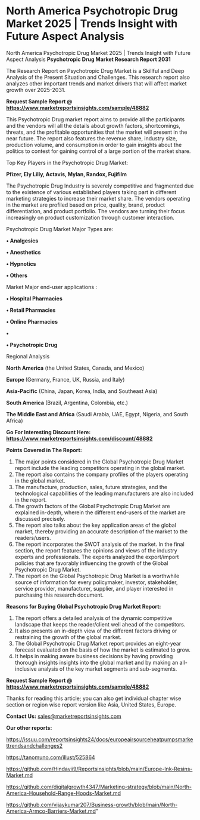 # North America Psychotropic Drug Market 2025 | Trends Insight with Future Aspect Analysis
North America Psychotropic Drug Market 2025 | Trends Insight with Future Aspect Analysis
<strong>Psychotropic Drug Market Research Report 2031</strong>

The Research Report on Psychotropic Drug Market is a Skillful and Deep Analysis of the Present Situation and Challenges. This research report also analyzes other important trends and market drivers that will affect market growth over 2025-2031.

<strong>Request Sample Report @ <a href=https://www.marketreportsinsights.com/sample/48882>https://www.marketreportsinsights.com/sample/48882</a></strong>

This Psychotropic Drug market report aims to provide all the participants and the vendors will all the details about growth factors, shortcomings, threats, and the profitable opportunities that the market will present in the near future. The report also features the revenue share, industry size, production volume, and consumption in order to gain insights about the politics to contest for gaining control of a large portion of the market share.

Top Key Players in the Psychotropic Drug Market:

<strong>Pfizer, Ely Lilly, Actavis, Mylan, Randox, Fujifilm</strong>

The Psychotropic Drug Industry is severely competitive and fragmented due to the existence of various established players taking part in different marketing strategies to increase their market share. The vendors operating in the market are profiled based on price, quality, brand, product differentiation, and product portfolio. The vendors are turning their focus increasingly on product customization through customer interaction.

Psychotropic Drug Market Major Types are:

<strong>•  Analgesics

•  Anesthetics

•  Hypnotics

•  Others</strong>

Market Major end-user applications :

<strong>•  Hospital Pharmacies

•  Retail Pharmacies

•  Online Pharmacies

•  

•  Psychotropic Drug</strong>

Regional Analysis

</u><strong><b>North America</b></strong> (the United States, Canada, and Mexico)

<strong><b>Europe </b></strong>(Germany, France, UK, Russia, and Italy)

<strong><b>Asia-Pacific</b></strong> (China, Japan, Korea, India, and Southeast Asia)

<strong><b>South America</b></strong> (Brazil, Argentina, Colombia, etc.)

<strong><b>The Middle East and Africa</b></strong> (Saudi Arabia, UAE, Egypt, Nigeria, and South Africa)

<strong>Go For Interesting Discount Here: <a href=https://www.marketreportsinsights.com/discount/48882>https://www.marketreportsinsights.com/discount/48882</a></strong>

<strong>Points Covered in The Report:</strong>
<ol>
  <li>The major points considered in the Global Psychotropic Drug Market report include the leading competitors operating in the global market.</li>
  <li>The report also contains the company profiles of the players operating in the global market.</li>
  <li>The manufacture, production, sales, future strategies, and the technological capabilities of the leading manufacturers are also included in the report.</li>
  <li>The growth factors of the Global Psychotropic Drug Market are explained in-depth, wherein the different end-users of the market are discussed precisely.</li>
  <li>The report also talks about the key application areas of the global market, thereby providing an accurate description of the market to the readers/users.</li>
  <li>The report incorporates the SWOT analysis of the market. In the final section, the report features the opinions and views of the industry experts and professionals. The experts analyzed the export/import policies that are favorably influencing the growth of the Global Psychotropic Drug Market.</li>
  <li>The report on the Global Psychotropic Drug Market is a worthwhile source of information for every policymaker, investor, stakeholder, service provider, manufacturer, supplier, and player interested in purchasing this research document.</li>
</ol>
<strong>Reasons for Buying Global Psychotropic Drug Market Report:</strong>

<ol>
  <li>The report offers a detailed analysis of the dynamic competitive landscape that keeps the reader/client well ahead of the competitors.</li>
  <li>It also presents an in-depth view of the different factors driving or restraining the growth of the global market.</li>
  <li>The Global Psychotropic Drug Market report provides an eight-year forecast evaluated on the basis of how the market is estimated to grow.</li>
  <li>It helps in making aware business decisions by having providing thorough insights insights into the global market and by making an all-inclusive analysis of the key market segments and sub-segments.</li>
</ol>
<strong>Request Sample Report @ <a href=https://www.marketreportsinsights.com/sample/48882>https://www.marketreportsinsights.com/sample/48882</a></strong>


Thanks for reading this article; you can also get individual chapter wise section or region wise report version like Asia, United States, Europe.

<strong>Contact Us:</strong>
sales@marketreportsinsights.com

<strong>Our other reports:</strong>

<a href=https://issuu.com/reportsinsights24/docs/europeairsourceheatpumpsmarkettrendsandchallenges2>https://issuu.com/reportsinsights24/docs/europeairsourceheatpumpsmarkettrendsandchallenges2</a>

<a href=https://tanomuno.com/illust/525864>https://tanomuno.com/illust/525864</a>

<a href=https://github.com/Hindavii9/Reportsinsights/blob/main/Europe-Ink-Resins-Market.md>https://github.com/Hindavii9/Reportsinsights/blob/main/Europe-Ink-Resins-Market.md</a>

<a href=https://github.com/digitalgrowth4347/Marketing-strategy/blob/main/North-America-Household-Range-Hoods-Market.md>https://github.com/digitalgrowth4347/Marketing-strategy/blob/main/North-America-Household-Range-Hoods-Market.md</a>

<a href=https://github.com/vijaykumar207/Business-growth/blob/main/North-America-Armco-Barriers-Market.md>https://github.com/vijaykumar207/Business-growth/blob/main/North-America-Armco-Barriers-Market.md</a>"
